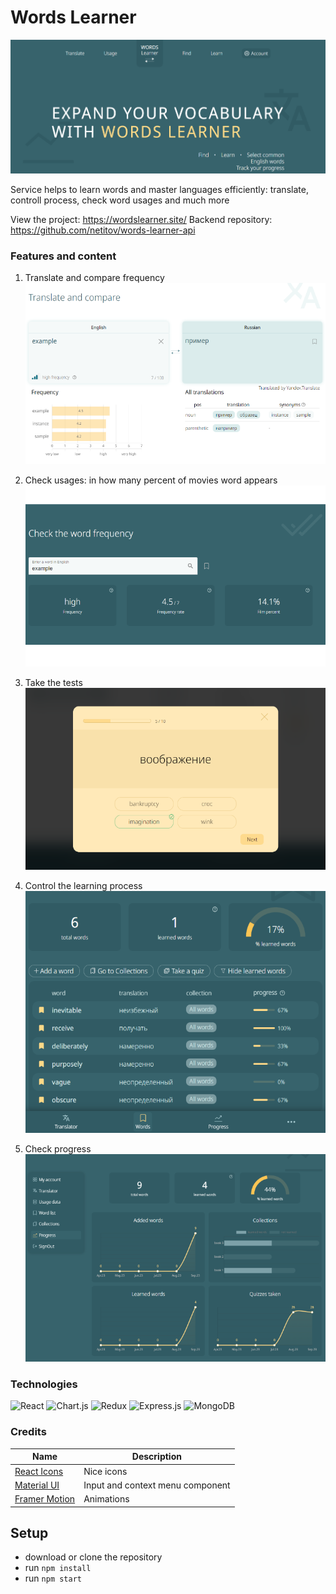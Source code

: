 # Words Learner

![Project image](https://github.com/netitov/words-learner/blob/main/src/images/main-page.png)

Service helps to learn words and master languages efficiently: translate, controll process, check word usages and much more

View the project: <https://wordslearner.site/>
Backend repository: <https://github.com/netitov/words-learner-api>

### Features and content

1. Translate and compare frequency
![translate](https://github.com/netitov/words-learner/blob/main/src/images/translate.png)

2. Check usages: in how many percent of movies word appears
![usage](https://github.com/netitov/words-learner/blob/main/src/images/frequency.png)

3. Take the tests
![quiz](https://github.com/netitov/words-learner/blob/main/src/images/quiz.png)

4. Control the learning process
![wordlist](https://github.com/netitov/words-learner/blob/main/src/images/wordlist.png)

5. Check progress
![progress](https://github.com/netitov/words-learner/blob/main/src/images/progress.png)

### Technologies

![React](https://img.shields.io/badge/react-%2320232a.svg?style=for-the-badge&logo=react&logoColor=%2361DAFB)
![Chart.js](https://img.shields.io/badge/chart.js-F5788D.svg?style=for-the-badge&logo=chart.js&logoColor=white)
![Redux](https://img.shields.io/badge/Redux-593D88?style=for-the-badge&logo=redux&logoColor=white)
![Express.js](https://img.shields.io/badge/express.js-%23404d59.svg?style=for-the-badge&logo=express&logoColor=%2361DAFB)
![MongoDB](https://img.shields.io/badge/MongoDB-%234ea94b.svg?style=for-the-badge&logo=mongodb&logoColor=white)

### Credits

| Name | Description|
| --- | --- |
| [React Icons](https://react-icons.github.io/react-icons) | Nice icons |
| [Material UI](https://mui.com/material-ui/getting-started/) | Input and context menu component |
| [Framer Motion](https://www.framer.com/motion/) | Animations |


## Setup

- download or clone the repository
- run ```npm install```
- run ```npm start```
